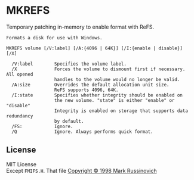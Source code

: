 # MKREFS
Temporary patching in-memory to enable format with ReFS.
```
Formats a disk for use with Windows.

MKREFS volume [/V:label] [/A:{4096 | 64K}] [/I:{enable | disable}] [/X]

  /V:label        Specifies the volume label.
  /X              Forces the volume to dismount first if necessary.  All opened
                  handles to the volume would no longer be valid.
  /A:size         Overrides the default allocation unit size.
                  ReFS supports 4096, 64K.
  /I:state        Specifies whether integrity should be enabled on
                  the new volume. "state" is either "enable" or "disable"
                  Integrity is enabled on storage that supports data redundancy
                  by default.
  /FS:            Ignore.
  /Q              Ignore. Always performs quick format.
```
## License
MIT License  
Except `FMIFS.H`. That file [Copyright © 1998 Mark Russinovich](https://web.archive.org/web/20051130041735/http://www.sysinternals.com/SourceCode/fmifs.html)
